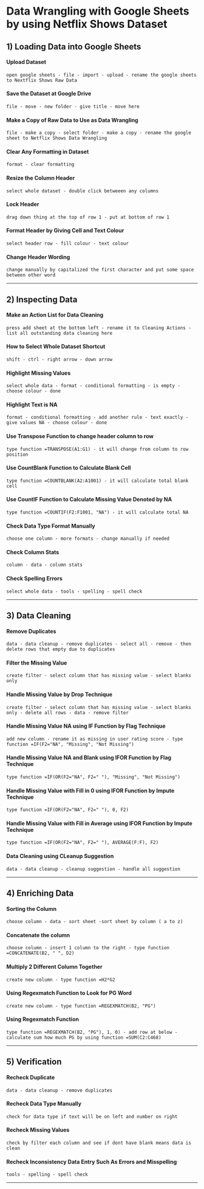 # Data Wrangling with Google Sheets by using Netflix Shows Dataset


## 1) Loading Data into Google Sheets

#### Upload Dataset
    open google sheets - file - import - upload - rename the google sheets to Nextflix Shows Raw Data
#### Save the Dataset at Google Drive 
    file - move - new folder - give title - move here
#### Make a Copy of Raw Data to Use as Data Wrangling
    file - make a copy - select folder - make a copy - rename the google sheet to Netflix Shows Data Wrangling
#### Clear Any Formatting in Dataset
    format - clear formatting
#### Resize the Column Header
    select whole dataset - double click betweeen any columns
#### Lock Header 
    drag down thing at the top of row 1 - put at bottom of row 1 
#### Format Header by Giving Cell and Text Colour
    select header row - fill colour - text colour
#### Change Header Wording 
    change manually by capitalized the first character and put some space between other word 

---

## 2) Inspecting Data

#### Make an Action List for Data Cleaning
    press add sheet at the bottom left - rename it to Cleaning Actions - list all outstanding data cleaning here
#### How to Select Whole Dataset Shortcut
    shift - ctrl - right arrow - down arrow
#### Highlight Missing Values
    select whole data - format - conditional formatting - is empty - choose colour - done
#### Highlight Text is NA
    format - conditional formatting - add another rule - text exactly - give values NA - choose colour - done
#### Use Transpose Function to change header column to row
    type function =TRANSPOSE(A1:G1) - it will change from column to row position
#### Use CountBlank Function to Calculate Blank Cell
    type function =COUNTBLANK(A2:A1001) - it will calculate total blank cell
#### Use CountIF Function to Calculate Missing Value Denoted by NA 
    type function =COUNTIF(F2:F1001, "NA") - it will calculate total NA
#### Check Data Type Format Manually
    choose one column - more formats - change manually if needed
#### Check Column Stats 
    column - data - column stats
#### Check Spelling Errors
    select whole data - tools - spelling - spell check

---

## 3) Data Cleaning

#### Remove Duplicates
    data - data cleanup - remove duplicates - select all - remove - then delete rows that empty due to duplicates
#### Filter the Missing Value
    create filter - select column that has missing value - select blanks only 
#### Handle Missing Value by Drop Technique
    create filter - select column that has missing value - select blanks only - delete all rows - data - remove filter
#### Handle Missing Value NA using IF Function by Flag Technique
    add new column - rename it as missing in user rating score - type function =IF(F2="NA", "Missing", "Not Missing")
#### Handle Missing Value NA and Blank using IFOR Function by Flag Technique
    type function =IF(OR(F2="NA", F2=" "), "Missing", "Not Missing")
#### Handle Missing Value with Fill in 0 using IFOR Function by Impute Technique 
    type function =IF(OR(F2="NA", F2=" "), 0, F2)
#### Handle Missing Value with Fill in Average using IFOR Function by Impute Technique
    type function =IF(OR(F2="NA", F2=" "), AVERAGE(F:F), F2) 
#### Data Cleaning using CLeanup Suggestion
    data - data cleanup - cleanup suggestion - handle all suggestion
    
  ---

## 4) Enriching Data 

#### Sorting the Column
    choose column - data - sort sheet -sort sheet by column ( a to z)
#### Concatenate the column
    choose column - insert 1 column to the right - type function =CONCATENATE(B2, " ", D2)
#### Multiply 2 Different Column Together
    create new column - type function =H2*G2
#### Using Regexmatch Function to Look for PG Word
    create new column - type function =REGEXMATCH(B2, "PG")
#### Using Regexmatch Function 
    type function =REGEXMATCH(B2, "PG"), 1, 0) - add row at below - calculate sum how much PG by using function =SUM(C2:C468)

---

## 5) Verification

#### Recheck Duplicate
    data - data cleanup - remove duplicates
#### Recheck Data Type Manually
    check for data type if text will be on left and number on right
#### Recheck Missing Values
    check by filter each column and see if dont have blank means data is clean
#### Recheck Inconsistency Data Entry Such As Errors and Misspelling 
    tools - spelling - spell check

---




